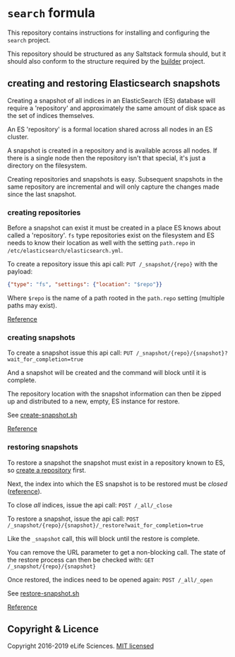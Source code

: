 # `search` formula

This repository contains instructions for installing and configuring the `search` project.

This repository should be structured as any Saltstack formula should, but it should also conform to the structure 
required by the [builder](https://github.com/elifesciences/builder) project.

## creating and restoring Elasticsearch snapshots

Creating a snapshot of all indices in an ElasticSearch (ES) database will require a 'repository' and approximately the 
same amount of disk space as the set of indices themselves.

An ES 'repository' is a formal location shared across all nodes in an ES cluster.

A snapshot is created in a repository and is available across all nodes. If there is a single node then the repository 
isn't that special, it's just a directory on the filesystem.

Creating repositories and snapshots is easy. Subsequent snapshots in the same repository are incremental and will only 
capture the changes made since the last snapshot.

### creating repositories

Before a snapshot can exist it must be created in a place ES knows about called a 'repository'. `fs` type repositories 
exist on the filesystem and ES needs to know their location as well with the setting `path.repo` in 
`/etc/elasticsearch/elasticsearch.yml`.

To create a repository issue this api call: `PUT /_snapshot/{repo}` with the payload:

```json
{"type": "fs", "settings": {"location": "$repo"}}
```

Where `$repo` is the name of a path rooted in the `path.repo` setting (multiple paths may exist).

[Reference](https://www.elastic.co/guide/en/elasticsearch/reference/2.4/modules-snapshots.html#_repositories)

### creating snapshots

To create a snapshot issue this api call: `PUT /_snapshot/{repo}/{snapshot}?wait_for_completion=true`

And a snapshot will be created and the command will block until it is complete.

The repository location with the snapshot information can then be zipped up and distributed to a new, empty, ES instance
for restore.

See [create-snapshot.sh](./salt/search/scripts/create-snapshot.sh)

[Reference](https://www.elastic.co/guide/en/elasticsearch/reference/2.4/modules-snapshots.html#_snapshot)

### restoring snapshots

To restore a snapshot the snapshot must exist in a repository known to ES, so 
[create a repository](#creating-repositories) first.

Next, the index into which the ES snapshot is to be restored must be *closed* ([reference](https://www.elastic.co/guide/en/elasticsearch/reference/2.4/indices-open-close.html)).

To close *all* indices, issue the api call: `POST /_all/_close`

To restore a snapshot, issue the api call: `POST /_snapshot/{repo}/{snapshot}/_restore?wait_for_completion=true`

Like the `_snapshot` call, this will block until the restore is complete.

You can remove the URL parameter to get a non-blocking call. The state of the restore process can then be checked with:
`GET /_snapshot/{repo}/{snapshot}`

Once restored, the indices need to be opened again: `POST /_all/_open`

See [restore-snapshot.sh](./salt/search/scripts/restore-snapshot.sh)

[Reference](https://www.elastic.co/guide/en/elasticsearch/reference/2.4/modules-snapshots.html#_restore)

## Copyright & Licence

Copyright 2016-2019 eLife Sciences. [MIT licensed](LICENCE.txt)
